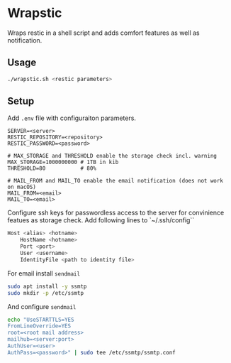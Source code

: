 # Wrapstic
Wraps restic in a shell script and adds comfort features as well as notification.

## Usage
```bash
./wrapstic.sh <restic parameters>
```

## Setup
Add `.env` file with configuraiton parameters.
```
SERVER=<server>
RESTIC_REPOSITORY=<repository>
RESTIC_PASSWORD=<password>

# MAX_STORAGE and THRESHOLD enable the storage check incl. warning
MAX_STORAGE=1000000000 # 1TB in kib
THRESHOLD=80           # 80%

# MAIL_FROM and MAIL_TO enable the email notification (does not work on macOS)
MAIL_FROM=<email>
MAIL_TO=<email>
```

Configure ssh keys for passwordless access to the server for convinience featues as storage check. Add following lines to `~/.ssh/config``
```bash
Host <alias> <hotname>
    HostName <hotname>
    Port <port>
    User <username>
    IdentityFile <path to identity file>
```

For email install `sendmail`
```bash
sudo apt install -y ssmtp
sudo mkdir -p /etc/ssmtp
```

And configure `sendmail`
```bash
echo "UseSTARTTLS=YES
FromLineOverride=YES
root=<root mail address>
mailhub=<server:port>
AuthUser=<user>
AuthPass=<password>" | sudo tee /etc/ssmtp/ssmtp.conf
```
